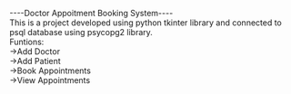 ----Doctor Appoitment Booking System----<br>
This is a project developed using python tkinter library and connected to psql database using psycopg2 library.<br>
Funtions:<br>
->Add Doctor<br>
->Add Patient<br>
->Book Appointments<br>
->View Appointments
